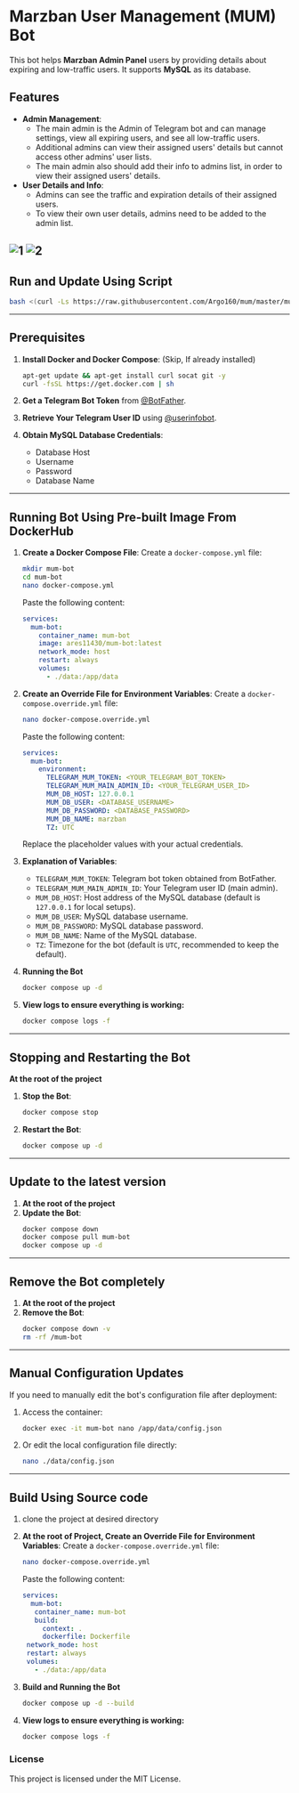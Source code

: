 # Marzban User Management (MUM) Bot

This bot helps **Marzban Admin Panel** users by providing details about expiring and low-traffic users. It supports **MySQL** as its database.

## Features

- **Admin Management**:
  - The main admin is the Admin of Telegram bot and can manage settings, view all expiring users, and see all low-traffic users.
  - Additional admins can view their assigned users' details but cannot access other admins' user lists.
  - The main admin also should add their info to admins list, in order to view their assigned users' details.
- **User Details and Info**:
  - Admins can see the traffic and expiration details of their assigned users.
  - To view their own user details, admins need to be added to the admin list.

![1](https://github.com/user-attachments/assets/9bb42a1c-be1a-4b9e-b928-993d87349b42)
![2](https://github.com/user-attachments/assets/af96d86c-a8cd-47dc-9406-e48ff0ffc743)
---
## Run and Update Using Script
   ```bash
   bash <(curl -Ls https://raw.githubusercontent.com/Argo160/mum/master/mum.sh)
   ```
---
## Prerequisites

1. **Install Docker and Docker Compose**: (Skip, If already installed)

   ```bash
   apt-get update && apt-get install curl socat git -y
   curl -fsSL https://get.docker.com | sh
   ```

2. **Get a Telegram Bot Token** from [@BotFather](https://core.telegram.org/bots#botfather).

3. **Retrieve Your Telegram User ID** using [@userinfobot](https://t.me/userinfobot).

4. **Obtain MySQL Database Credentials**:
   - Database Host
   - Username
   - Password
   - Database Name

---


## Running Bot Using Pre-built Image From DockerHub

1. **Create a Docker Compose File**:
   Create a `docker-compose.yml` file:

   ```bash
   mkdir mum-bot
   cd mum-bot
   nano docker-compose.yml
   ```

   Paste the following content:

   ```yaml
   services:
     mum-bot:
       container_name: mum-bot
       image: ares11430/mum-bot:latest
       network_mode: host
       restart: always
       volumes:
         - ./data:/app/data
   ```

2. **Create an Override File for Environment Variables**:
   Create a `docker-compose.override.yml` file:

   ```bash
   nano docker-compose.override.yml
   ```

   Paste the following content:

   ```yaml
   services:
     mum-bot:
       environment:
         TELEGRAM_MUM_TOKEN: <YOUR_TELEGRAM_BOT_TOKEN>
         TELEGRAM_MUM_MAIN_ADMIN_ID: <YOUR_TELEGRAM_USER_ID>
         MUM_DB_HOST: 127.0.0.1
         MUM_DB_USER: <DATABASE_USERNAME>
         MUM_DB_PASSWORD: <DATABASE_PASSWORD>
         MUM_DB_NAME: marzban
         TZ: UTC
   ```

   Replace the placeholder values with your actual credentials.

3. **Explanation of Variables**:
   - `TELEGRAM_MUM_TOKEN`: Telegram bot token obtained from BotFather.
   - `TELEGRAM_MUM_MAIN_ADMIN_ID`: Your Telegram user ID (main admin).
   - `MUM_DB_HOST`: Host address of the MySQL database (default is `127.0.0.1` for local setups).
   - `MUM_DB_USER`: MySQL database username.
   - `MUM_DB_PASSWORD`: MySQL database password.
   - `MUM_DB_NAME`: Name of the MySQL database.
   - `TZ`: Timezone for the bot (default is `UTC`, recommended to keep the default).
  
4. **Running the Bot**
   ```bash
   docker compose up -d
   ```

5. **View logs to ensure everything is working:**
   ```bash
   docker compose logs -f
   ```
   
---

## Stopping and Restarting the Bot

**At the root of the project**

1. **Stop the Bot**:

   ```bash
   docker compose stop
   ```

2. **Restart the Bot**:
   ```bash
   docker compose up -d
   ```

---

## Update to the latest version

1. **At the root of the project**
2. **Update the Bot**:
   ```bash
   docker compose down
   docker compose pull mum-bot
   docker compose up -d
   ```

---

## Remove the Bot completely

1. **At the root of the project**
2. **Remove the Bot**:
   ```bash
   docker compose down -v
   rm -rf /mum-bot
   ```
---

## Manual Configuration Updates

If you need to manually edit the bot's configuration file after deployment:

1. Access the container:

   ```bash
   docker exec -it mum-bot nano /app/data/config.json
   ```

2. Or edit the local configuration file directly:
   ```bash
   nano ./data/config.json
   ```
   
---

## Build Using Source code

1. clone the project at desired directory

2. **At the root of Project, Create an Override File for Environment Variables**:
   Create a `docker-compose.override.yml` file:

   ```bash
   nano docker-compose.override.yml
   ```

   Paste the following content:

   ```yaml
   services:
     mum-bot:
      container_name: mum-bot
      build:
        context: .
        dockerfile: Dockerfile
    network_mode: host
    restart: always
    volumes:
      - ./data:/app/data
   ```
   
3. **Build and Running the Bot**
   ```bash
   docker compose up -d --build
   ```

4. **View logs to ensure everything is working:**
   ```bash
   docker compose logs -f
   ```

### License

This project is licensed under the MIT License.
